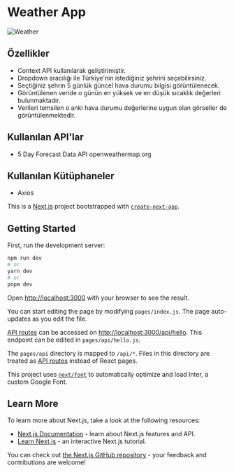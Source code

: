 # Weather App

![Weather](https://user-images.githubusercontent.com/99799385/232227103-deec4b22-b03e-41aa-9509-cb8ac5bc3c73.png)


## Özellikler

+ Context API kullanılarak geliştirimiştir.
+ Dropdown aracılığı ile Türkiye'nin istediğiniz şehrini seçebilirsiniz.
+ Seçtiğiniz şehrin 5 günlük güncel hava durumu bilgisi görüntülenecek.
+ Görüntülenen veride o günün en yüksek ve en düşük sıcaklık değerleri bulunmaktadır.
+ Verileri temsilen o anki hava durumu değerlerine uygun olan görseller de görüntülenmektedir.

## Kullanılan API'lar

+ 5 Day Forecast Data API openweathermap.org

## Kullanılan Kütüphaneler

+ Axios

This is a [Next.js](https://nextjs.org/) project bootstrapped with [`create-next-app`](https://github.com/vercel/next.js/tree/canary/packages/create-next-app).

## Getting Started

First, run the development server:

```bash
npm run dev
# or
yarn dev
# or
pnpm dev
```

Open [http://localhost:3000](http://localhost:3000) with your browser to see the result.

You can start editing the page by modifying `pages/index.js`. The page auto-updates as you edit the file.

[API routes](https://nextjs.org/docs/api-routes/introduction) can be accessed on [http://localhost:3000/api/hello](http://localhost:3000/api/hello). This endpoint can be edited in `pages/api/hello.js`.

The `pages/api` directory is mapped to `/api/*`. Files in this directory are treated as [API routes](https://nextjs.org/docs/api-routes/introduction) instead of React pages.

This project uses [`next/font`](https://nextjs.org/docs/basic-features/font-optimization) to automatically optimize and load Inter, a custom Google Font.

## Learn More

To learn more about Next.js, take a look at the following resources:

- [Next.js Documentation](https://nextjs.org/docs) - learn about Next.js features and API.
- [Learn Next.js](https://nextjs.org/learn) - an interactive Next.js tutorial.

You can check out [the Next.js GitHub repository](https://github.com/vercel/next.js/) - your feedback and contributions are welcome!


